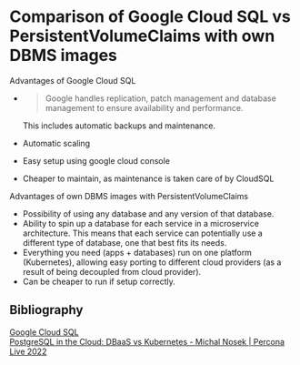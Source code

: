 # Comparison of Google Cloud SQL vs PersistentVolumeClaims with own DBMS images

Advantages of Google Cloud SQL

- > Google handles replication, patch management and database management to ensure availability and performance.

  This includes automatic backups and maintenance.

- Automatic scaling
- Easy setup using google cloud console
- Cheaper to maintain, as maintenance is taken care of by CloudSQL

Advantages of own DBMS images with PersistentVolumeClaims

- Possibility of using any database and any version of that database.
- Ability to spin up a database for each service in a microservice architecture. This means that each service can potentially use a different type of database, one that best fits its needs.
- Everything you need (apps + databases) run on one platform (Kubernetes), allowing easy porting to different cloud providers (as a result of being decoupled from cloud provider).
- Can be cheaper to run if setup correctly.


## Bibliography

[Google Cloud SQL](https://cloud.google.com/sql)  
[PostgreSQL in the Cloud: DBaaS vs Kubernetes - Michal Nosek | Percona Live 2022](https://www.youtube.com/watch?v=CRCkh8mbrpE)
